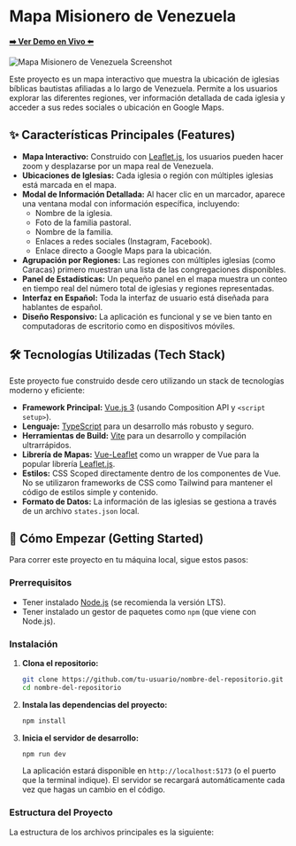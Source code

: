 # Mapa Misionero de Venezuela

[**➡️ Ver Demo en Vivo ⬅️**](https://venezuela-misionary-map.vercel.app/)

![Mapa Misionero de Venezuela Screenshot](screenshot.png) <!-- Suggestion: Add a screenshot of your app named screenshot.png to the root folder -->

Este proyecto es un mapa interactivo que muestra la ubicación de iglesias bíblicas bautistas afiliadas a lo largo de Venezuela. Permite a los usuarios explorar las diferentes regiones, ver información detallada de cada iglesia y acceder a sus redes sociales o ubicación en Google Maps.

## ✨ Características Principales (Features)

-   **Mapa Interactivo:** Construido con [Leaflet.js](https://leafletjs.com/), los usuarios pueden hacer zoom y desplazarse por un mapa real de Venezuela.
-   **Ubicaciones de Iglesias:** Cada iglesia o región con múltiples iglesias está marcada en el mapa.
-   **Modal de Información Detallada:** Al hacer clic en un marcador, aparece una ventana modal con información específica, incluyendo:
    -   Nombre de la iglesia.
    -   Foto de la familia pastoral.
    -   Nombre de la familia.
    -   Enlaces a redes sociales (Instagram, Facebook).
    -   Enlace directo a Google Maps para la ubicación.
-   **Agrupación por Regiones:** Las regiones con múltiples iglesias (como Caracas) primero muestran una lista de las congregaciones disponibles.
-   **Panel de Estadísticas:** Un pequeño panel en el mapa muestra un conteo en tiempo real del número total de iglesias y regiones representadas.
-   **Interfaz en Español:** Toda la interfaz de usuario está diseñada para hablantes de español.
-   **Diseño Responsivo:** La aplicación es funcional y se ve bien tanto en computadoras de escritorio como en dispositivos móviles.

## 🛠️ Tecnologías Utilizadas (Tech Stack)

Este proyecto fue construido desde cero utilizando un stack de tecnologías moderno y eficiente:

-   **Framework Principal:** [Vue.js 3](https://vuejs.org/) (usando Composition API y `<script setup>`).
-   **Lenguaje:** [TypeScript](https://www.typescriptlang.org/) para un desarrollo más robusto y seguro.
-   **Herramientas de Build:** [Vite](https://vitejs.dev/) para un desarrollo y compilación ultrarrápidos.
-   **Librería de Mapas:** [Vue-Leaflet](https://vue-leaflet.github.io/vue-leaflet/) como un wrapper de Vue para la popular librería [Leaflet.js](https://leafletjs.com/).
-   **Estilos:** CSS Scoped directamente dentro de los componentes de Vue. No se utilizaron frameworks de CSS como Tailwind para mantener el código de estilos simple y contenido.
-   **Formato de Datos:** La información de las iglesias se gestiona a través de un archivo `states.json` local.

## 🚀 Cómo Empezar (Getting Started)

Para correr este proyecto en tu máquina local, sigue estos pasos:

### Prerrequisitos

-   Tener instalado [Node.js](https://nodejs.org/) (se recomienda la versión LTS).
-   Tener instalado un gestor de paquetes como `npm` (que viene con Node.js).

### Instalación

1.  **Clona el repositorio:**

    ```bash
    git clone https://github.com/tu-usuario/nombre-del-repositorio.git
    cd nombre-del-repositorio
    ```

2.  **Instala las dependencias del proyecto:**

    ```bash
    npm install
    ```

3.  **Inicia el servidor de desarrollo:**
    ```bash
    npm run dev
    ```
    La aplicación estará disponible en `http://localhost:5173` (o el puerto que la terminal indique). El servidor se recargará automáticamente cada vez que hagas un cambio en el código.

### Estructura del Proyecto

La estructura de los archivos principales es la siguiente:
